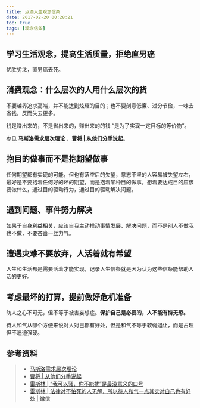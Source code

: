 ```yaml
---
title: 点滴人生观念信条
date: 2017-02-20 00:28:21
toc: true
tags: [观念信条]
---
```




## 学习生活观念，提高生活质量，拒绝直男癌

优胜劣汰，直男癌去死。



## 消费观念：什么层次的人用什么层次的货

不要越界追求高端，并不能达到炫耀的目的；也不要刻意低廉、过分节俭，一味去省钱，反而失去更多。

钱是赚出来的，不是省出来的，赚出来的的钱 “是为了实现一定目标的等价物”。

参见 [**马斯洛需求层次理论**](/wiki/生活学习/马斯洛需求层次理论/) 、[**曹将 | 从他们分手说起**](http://mp.weixin.qq.com/s?src=3&timestamp=1488090359&ver=1&signature=VLFpBV0WLAh1r9I3PBT-9FuDm38jFBrv-*Ia-q56C0NNkousMilz8JavZwOAmUNdkPseSPcDULYLd11CBzeVBNAQnUmxPy55vAPxh17J163O2g2FVSx1w6h2YghhhHCRZWMw7sQhYq0yQwICSRGLTeUwZSa9PtFAYuQrpScgAyg=)。



## 抱目的做事而不是抱期望做事

任何期望都有实现的可能，但也有落空后的失望，意志不坚的人容易被失望左右，最好是不要抱着任何好的坏的期望，而是抱着某种目的做事，想着要达成目的应该要做什么，通过目的驱动行为，通过目的驱动解决问题。



## 遇到问题、事件努力解决

如果于自身利益相关，应该自我主动推动事情发展、解决问题，而不是别人不做我也不做，不要吝啬一丝力气。



## 遭遇灾难不要放弃，人活着就有希望

人生和生活都是需要活着才能实现，记录人生信条就是因为认为这些信条能帮助人活的更好。



## 考虑最坏的打算，提前做好危机准备

防人之心不可无，但不等于被害妄想症。**保护自己是必要的，人不能有恃无恐。**

待人和气从哪个方便来说对人对己都有好处，但是和气不等于软弱退让，而是占理但不逼迫强硬。



## 参考资料

> - [马斯洛需求层次理论](/wiki/生活学习/马斯洛需求层次理论/)
> - [曹将 | 从他们分手说起](http://mp.weixin.qq.com/s?src=3&timestamp=1488090359&ver=1&signature=VLFpBV0WLAh1r9I3PBT-9FuDm38jFBrv-*Ia-q56C0NNkousMilz8JavZwOAmUNdkPseSPcDULYLd11CBzeVBNAQnUmxPy55vAPxh17J163O2g2FVSx1w6h2YghhhHCRZWMw7sQhYq0yQwICSRGLTeUwZSa9PtFAYuQrpScgAyg=)
> - [雷斯林 | “我可以骚，你不能扰”是最没意义的口号](http://www.zhijiandoukou.com/mp/odiucqf.html)
> - [雷斯林 | 法律对不怕死的人无解，所以待人和气一点其实对自己也有好处 | 微信](http://mp.weixin.qq.com/s?__biz=MzA3MjA4MDI5OQ==&mid=2651728468&idx=1&sn=428524e951eeb91bcfa728ba97c47674&chksm=84d94490b3aecd86a1b513df25504c6ac727f514adc98dd8e3b501131a46850187cb3750abf2&mpshare=1&scene=22&srcid=0219FqZAJ85NQ5SrSgpJr3UW#rd)
